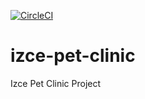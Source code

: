 [![CircleCI](https://circleci.com/gh/izzce/izce-pet-clinic.svg?style=svg&circle-token=1d6f2031dbfce2f90d529471cf114d71c339f898)](https://circleci.com/gh/izzce/izce-pet-clinic)

# izce-pet-clinic
Izce Pet Clinic Project

